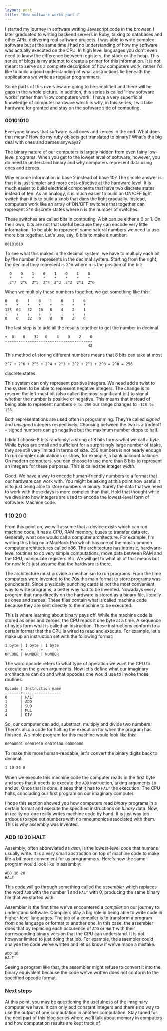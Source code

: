 ```yaml
---
layout: post
title: "How software works part Ⅰ"
---
```


I started my journey in software writing Javascript code in the browser. I later
graduated to writing backend servers in Ruby, talking to databases and other APIs,
delivering real software projects. I was able to write complex software but at the
same time I had no understanding of how my software was actually executed on the CPU.
In high level languages you don't even need to know the difference between registers,
the stack or the heap. This series of blogs is my attempt to create a primer for this
information. It is not meant to serve as a complete description of how computers work,
rather I'd like to build a good understanding of what abstractions
lie beneath the applications we write as regular programmers.

Some parts of this overview are going to be simplified and there will be gaps in the whole picture.
In addition, this series is called 'How software works' rather than 'How computers work'.
I have a very superficial knowledge of computer hardware which is why, in this series, I will
take hardware for granted and stay on the software side of computing.

### 00101010

Everyone knows that software is all ones and zeroes in the end. What does that mean?
How do my ruby objects get translated to binary? What's the big deal with ones and zeroes anyways?

The binary nature of our computers is largely hidden from even fairly low-level programs. When
you get to the lowest level of software, however, you do need to understand binary and why computers
represent data using ones and zeroes.

Why encode information in base 2 instead of base 10? The simple answer is that it is just simpler
and more cost-effective at the hardware level. It is much easier to build electrical components
that have two discrete states instead of ten. As an analogy, it is much easier
to build an ON/OFF light switch than it is to build a knob that dims the light gradually.
Instead, computers work like an array of ON/OFF switches that together can represent 2^n discrete
states where n is the number of switches.

These switches are called bits in computing. A bit can be either a 0 or 1. On their own, bits are
not that useful because they can encode very little information. To be able to represent some natural
numbers we need to use more bits together. Let's use, say, 8 bits to make a number:

```
00101010
```

To see what this makes in the decimal system, we have to multiply each bit by the number it
represents in the decimal system. Starting from the right, the decimal they represent is 2^n
where n is the position of the bit:


```
  0    0    1    0    1    0    1    0
  *    *    *    *    *    *    *    *
  2^7  2^6  2^5  2^4  2^3  2^2  2^1  2^0
```

When we multiply these numbers together, we get something like this:

```
0    0    1    0    1    0    1    0
*    *    *    *    *    *    *    *
128  64   32   16   8    4    2    1
↓    ↓    ↓    ↓    ↓    ↓    ↓    ↓
0    0    32   0    8    0    2    0
```

The last step is to add all the results together to get the number in decimal.

```
+  0    0    32   0    8    0    2    0
---------------------------------------
                                     42
```

This method of storing different numbers means that 8 bits can take at most

`2^7 + 2^6 + 2^5 + 2^4 + 2^3 + 2^2 + 2^1 + 2^0 = 2^8 = 256`

discrete states.

This system can only represent positive integers.
We need add a twist to the system to be able to represent negative integers. The change is
to reserve the left-most bit (also called the most significant bit) to signal whether the
number is positive or negative. This means that instead of being able to represent numbers `0 to 256`
our range changes to `-128 to 128`.

Both representations are used often in programming. They're called _signed_ and _unsigned_
integers respectively. Choosing between the two is a tradeoff – signed numbers can go negative
but the maximum number drops to half.

I didn't choose 8 bits randomly: a string of 8 bits forms what we call a _byte_.
While bytes are small and sufficient for a surprisingly large number of tasks,
they are still very limited in terms of size. 256 numbers is not nearly enough to
run complex calculations or show, for example, a bank account balance. On modern computers,
you can choose to use more than 8 bits to represent an integers for these purposes. This is
called the integer _width_.

Good. We have a way to encode human-friendly numbers to a format that our hardware can work with.
You might be asking at this point how useful it is to just being able to store numbers in binary.
Surely the data that we need to work with these days is more complex than that.
Hold that thought while we dive into how integers are used to encode the lowest-level form
of software: Machine code.

### 1 10 20 0

From this point on, we will assume that a device exists which can run machine code.
It has a CPU, RAM memory, buses to transfer data etc. Generally what one would call a computer
architecture. For example, I'm writing this blog on a MacBook Pro which has one of the most common
computer architectures called x86. The architecture has intrinsic, hardware-level routines to
do very simple computations, move data between RAM and the CPU, manipulate registers etc. We will
get to what all of that means but for now let's just assume that the hardware is there.

The architecture must provide a mechanism to run programs. From the time computers were invented to
the 70s the main format to store programs was punchcards. Since physically punching cards is not
the most convenient way to write programs, a better way had to be invented. Nowadays every program that runs directly
on the hardware is stored as a binary file, literally as ones and zeroes. These files contain what is called
machine code because they are sent directly to the machine to be executed.

This is where learning about binary pays off. While the machine code is stored as ones and zeroes,
the CPU reads it one byte at a time. A sequence of bytes form what is called an instruction. These instructions
conform to a certain format that the CPU is wired to read and execute. For example, let's make up an instruction
set with the following format:

```
1 byte | 1 byte | 1 byte
-------+--------+-------
OPCODE | NUMBER | NUMBER
```

The word opcode refers to what type of operation we want the CPU to execute on the given arguments. Now let's define
what our imaginary architecture can do and what opcodes one would use to invoke those routines.

```
Opcode | Instruction name
-------+-----------------
0      | HALT
1      | ADD
2      | SUB
3      | MUL
4      | DIV
```

So, our computer can add, substract, multiply and divide two numbers. There's also a code for halting the execution
for when the program has finished. A simple program for this machine would look like this:

`00000001 00001010 00010100 00000000`

To make this more human-readable, let's convert the binary digits back to decimal:

`1 10 20 0`

When we execute this machine code the computer reads in the first byte and sees that it needs to execute the
`ADD` instruction, taking arguments `10` and `20`. Once that is done, it sees that it has to `HALT` the execution.
The CPU halts, concluding our first program on our imaginary computer.

I hope this section showed you how computers read _binary_ programs in a certain format and execute the
specified instructions on _binary_ data. Now, in reality no-one really writes machine code by hand. It is
just way too arduous to type out numbers with no mneumonics associated with them. This is why assembly was invented.

### ADD 10 20 HALT

Assembly, often abbreviated as _asm_, is the lowest-level code that humans usually write. It is a very small abstraction on top of machine code
to make life a bit more convenient for us programmers. Here's how the same program would look like in assembly:

```
ADD 10 20
HALT
```

This code will go through something called the _assembler_ which replaces the word `ADD` with the number 1
and `HALT` with 0, producing the same binary file that we started with.

Assembler is the first time we've encountered a _compiler_ on our journey to understand software. Compilers play a big
role in being able to write code in higher-level languages. The job of a compiler is to transform a program from one
language or format to another one. In this case, the assembler does that by replacing each occurence of `ADD` or `HALT`
with their corresponding binary version that the CPU can understand. It is not however limited to just doing that job.
For example, the assembler could analyse the code we've written and let us know if we've made a mistake:

```
ADD 10
HALT
```

Seeing a program like that, the assembler might refuse to convert it into the binary equivalent because the
code we've written does not conform to the specified opcode format.


### Next steps

At this point, you may be questioning the usefulness of the imaginary computer we have. It can only
add constant integers and there's no way to use the output of one computation in another computation.
Stay tuned for the next part of this blog series where we'll talk about memory in computers and
how computation results are kept track of.
